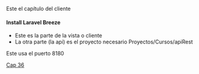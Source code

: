Este el capítulo del cliente

#### Install Laravel Breeze

* Este es la parte de la vista o cliente
* La otra parte (la api) es el proyecto necesario Proyectos/Cursos/apiRest

Este usa el puerto 8180

[Cap 36](https://codersfree.com/courses-status/aprende-a-crear-una-api-restful-con-laravel/crear-formulario-para-crear-nuevo-cliente)
